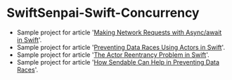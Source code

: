 # SwiftSenpai-Swift-Concurrency
- Sample project for article '[Making Network Requests with Async/await in Swift](https://swiftsenpai.com/swift/async-await-network-requests/)'.
- Sample project for article '[Preventing Data Races Using Actors in Swift](https://swiftsenpai.com/swift/actor-prevent-data-race/)'.
- Sample project for article '[The Actor Reentrancy Problem in Swift](https://swiftsenpai.com/swift/actor-reentrancy-problem/)'.
- Sample project for article '[How Sendable Can Help in Preventing Data Races](https://swiftsenpai.com/swift/sendable-prevent-data-races/)'.
